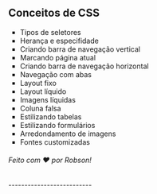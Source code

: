 ## Conceitos de CSS

<ul type="square">
    <li>Tipos de seletores
    <li>Herança e especifidade
    <li>Criando barra de navegação vertical
    <li>Marcando página atual
    <li>Criando barra de navegação horizontal
    <li>Navegação com abas
    <li>Layout fixo
    <li>Layout líquido
    <li>Imagens líquidas
    <li>Coluna falsa
    <li>Estilizando tabelas
    <li>Estilizando formulários
    <li>Arredondamento de imagens
    <li>Fontes customizadas
</ul>

<h6>Feito com ♥ por Robson!</h6>
--------------------------

